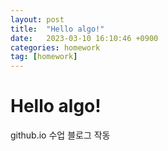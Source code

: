 ```yaml
---
layout: post
title:  "Hello algo!"
date:   2023-03-10 16:10:46 +0900
categories: homework
tag: [homework]
---
```

# Hello algo!
github.io 수업
블로그 작동
